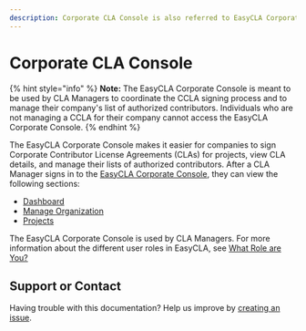 ```yaml
---
description: Corporate CLA Console is also referred to EasyCLA Corporate Console.
---
```


# Corporate CLA Console

{% hint style="info" %}
**Note:** The EasyCLA Corporate Console is meant to be used by CLA Managers to coordinate the CCLA signing process and to manage their company's list of authorized contributors. Individuals who are not managing a CCLA for their company cannot access the EasyCLA Corporate Console.
{% endhint %}

The EasyCLA Corporate Console makes it easier for companies to sign Corporate Contributor License Agreements \(CLAs\) for projects, view CLA details, and manage their lists of authorized contributors. After a CLA Manager signs in to the [EasyCLA Corporate Console](https://organization.lfx.linuxfoundation.org/company/dashboard), they can view the following sections:

* [Dashboard](dashboard.md)
* [Manage Organization](manage-organization.md)
* [Projects](projects/)

The EasyCLA Corporate Console is used by CLA Managers. For more information about the different user roles in EasyCLA, see [What Role are You?](../easycla/getting-started/#what-role-are-you)

## Support or Contact

Having trouble with this documentation? Help us improve by [creating an issue](https://github.com/communitybridge/docs/issues).


